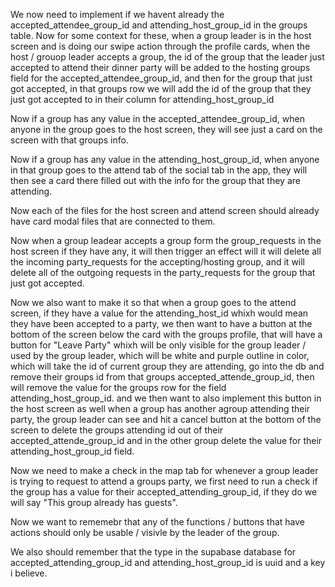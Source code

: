 We now need to implement if we havent already the accepted_attendee_group_id and attending_host_group_id in the
groups table. Now for some context for these, when a group leader is in the host screen and is doing our swipe 
action through the profile cards, when the host / grouop leader accepts a group, the id of the group that the
leader just accepted to attend their dinner party will be added to the hosting groups field for the accepted_attendee_group_id, and then for the group that just got accepted, in that groups row we will add the id of the group that they just got accepted to in their column for attending_host_group_id

Now if a group has any value in the accepted_attendee_group_id, when anyone in the group goes to the host screen, they will see just a card on the screen with that groups info. 

Now if a group has any value in the attending_host_group_id, when anyone in that group goes to the attend tab of the social tab in the app, they will then see a card there filled out with the info for the group that they are attending.

Now each of the files for the host screen and attend screen should already have card modal files that are connected to them.

Now when a group leadear accepts a group form the group_requests in the host screen if they have any, it will then trigger an effect will it will delete all the incoming party_requests for the accepting/hosting group, and it will delete all of the outgoing requests in the party_requests for the group that just got accepted. 

Now we also want to make it so that when a group goes to the attend screen, if they have a value for the attending_host_id whixh would mean they have been accepted to a party, we then want to have a button at the bottom of the screen below the card with the groups profile, that will have a button for "Leave Party" whixh will be only visible for the group leader / used by the group leader, which will be white and purple outline in color, which will take the id of current group they are attending, go into the db and remove their groups id from that groups accepted_attende_group_id, then will remove the value for the groups row for the field attending_host_group_id. and we then want to also implement this button in the host screen as well when a group has another agroup attending their party, the group leader can see and hit a cancel button at the bottom of the screen to delete the groups attending id out of their accepted_attende_group_id and in the other group delete the value for their attending_host_group_id field.

Now we need to make a check in the map tab for whenever a group leader is trying to request to attend a groups party, we first need to run a check if the group has a value for their accepted_attending_group_id, if they do we will say "This group already has guests". 

Now we want to rememebr that any of the functions / buttons that have actions should only be usable / visivle by the leader of the group. 

We also should remember that the type in the supabase database for accepted_attending_group_id and attending_host_group_id is uuid and a key i believe. 